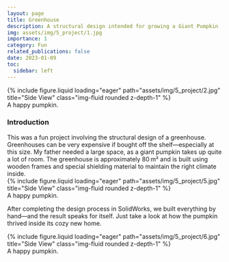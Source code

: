 ```yaml
---
layout: page
title: Greenhouse
description: A structural design intended for growing a Giant Pumpkin
img: assets/img/5_project/1.jpg
importance: 1
category: Fun
related_publications: false
date: 2023-01-09
toc:
  sidebar: left
---
```


<div class="row">
    <div class="col-sm mt-3 mt-md-0">
        {% include figure.liquid loading="eager" path="assets/img/5_project/2.jpg" title="Side View" class="img-fluid rounded z-depth-1" %}
    </div>
</div>
<div class="caption">
    A happy pumpkin.
</div>

<h3>Introduction</h3>
This was a fun project involving the structural design of a greenhouse. Greenhouses can be very expensive if bought off the shelf—especially at this size. My father needed a large space, as a giant pumpkin takes up quite a lot of room. The greenhouse is approximately 80 m² and is built using wooden frames and special shielding material to maintain the right climate inside.


<div class="row">
    <div class="col-sm mt-3 mt-md-0">
        {% include figure.liquid loading="eager" path="assets/img/5_project/5.jpg" title="Side View" class="img-fluid rounded z-depth-1" %}
    </div>
</div>
<div class="caption">
    A happy pumpkin.
</div>

After completing the design process in SolidWorks, we built everything by hand—and the result speaks for itself. Just take a look at how the pumpkin thrived inside its cozy new home.

<div class="row">
    <div class="col-sm mt-3 mt-md-0">
        {% include figure.liquid loading="eager" path="assets/img/5_project/6.jpg" title="Side View" class="img-fluid rounded z-depth-1" %}
    </div>
</div>
<div class="caption">
    A happy pumpkin.
</div>
